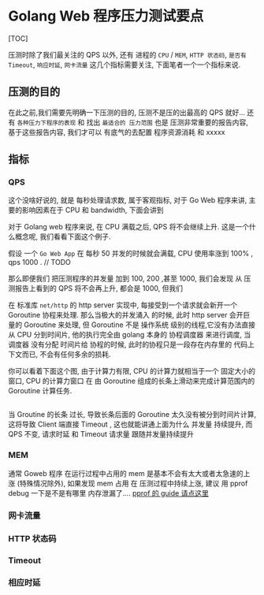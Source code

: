 # Golang Web 程序压力测试要点

[TOC]

压测时除了我们最关注的 QPS 以外, 还有 进程的 `CPU` / `MEM`, `HTTP 状态码`, `是否有 Timeout`, `响应时延`, `网卡流量` 这几个指标需要关注, 下面笔者一个一个指标来说.

## 压测的目的

在此之前,我们需要先明确一下压测的目的, 压测不是压的出最高的 QPS 就好... 还有 `各种压力下程序的表现` 和 找出 `最适合的 压力范围` 也是 压测非常重要的报告内容, 基于这些报告内容, 我们才可以 有底气的去配置 程序资源消耗 和 xxxxx 

## 指标

### QPS

这个没啥好说的, 就是 每秒处理请求数, 属于客观指标, 对于 Go Web 程序来讲, 主要的影响因素在于 CPU 和 bandwidth, 下面会讲到

对于 Golang web 程序来说, 在 CPU 满载之后, QPS 将不会继续上升. 这是一个什么概念呢, 我们看看下面这个例子.

假设 一个 `Go Web App` 在 每秒 50 并发的时候就会满载, CPU 使用率涨到 100% , qps 1000 . // TODO

那么即便我们 把压测程序的并发量 加到 100, 200 ,甚至 1000, 我们会发现 从 压测报告上看到的 QPS 将不会再上升, 都会是 1000, 但我们

在 标准库 `net/http` 的 http server 实现中, 每接受到一个请求就会新开一个 Goroutine 协程来处理. 那么当极大的并发涌入 的时候, 此时 http server 会开巨量的 Goroutine 来处理, 但 Goroutine 不是 操作系统 级别的线程,它没有办法直接从 CPU 分到时间片, 他的执行完全由 golang 本身的 协程调度器 来进行调度, 当 调度器 没有分配 时间片给 协程的时候, 此时的协程只是一段存在内存里的 代码上下文而已, 不会有任何多余的损耗. 

你可以看着下面这个图, 由于计算力有限, CPU 的计算力就相当于一个 固定大小的窗口,  CPU 的计算力窗口 在 由 Goroutine 组成的长条上滑动来完成计算范围内的 Goroutine 计算任务.

![]()  

当 Groutine 的长条 过长, 导致长条后面的 Goroutine 太久没有被分到时间片计算, 这将导致 Client 端直接 Timeout , 这也就能讲通上面为什么 并发量 持续提升, 而 QPS 不变, 请求时延 和 Timeout 请求量 跟随并发量持续提升

### MEM

通常 Goweb 程序 在运行过程中占用的  mem 是基本不会有太大或者太急速的上涨 (特殊情况除外), 如果发现 mem 占用 在 压测过程中持续上涨, 建议 用 pprof debug 一下是不是有哪里 内存泄漏了.... [pprof 的 guide 请点这里](https://kuricat.com/articles/golang-pprof-guide-sw40b) 

### 网卡流量

### HTTP 状态码

### Timeout

### 相应时延